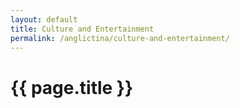 ```yaml
---
layout: default
title: Culture and Entertainment
permalink: /anglictina/culture-and-entertainment/
---
```


{{ page.title }}
================
